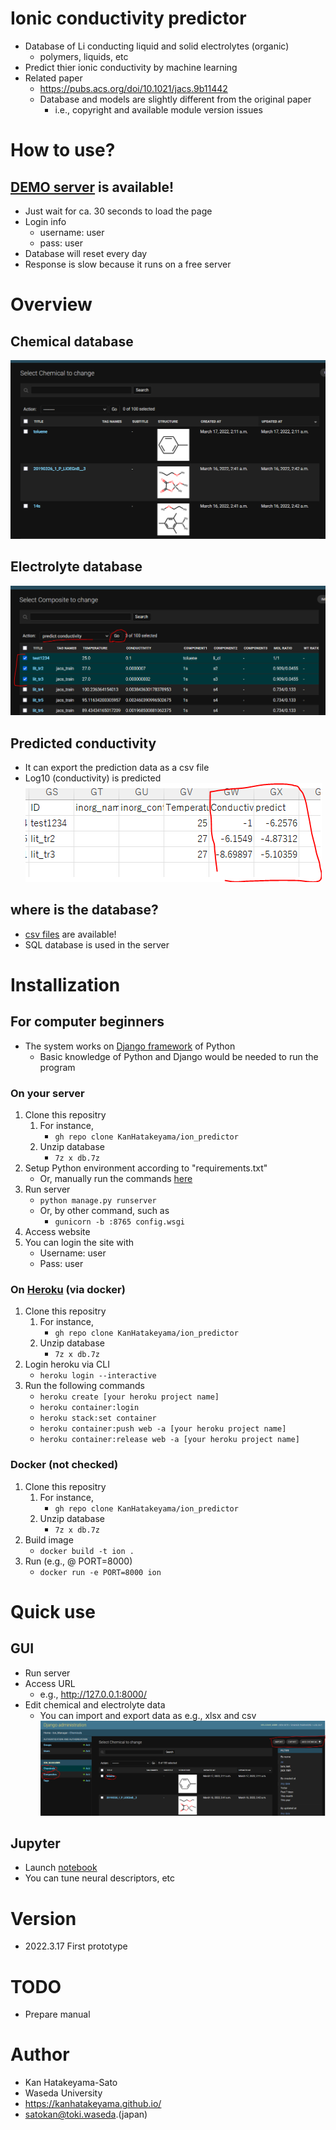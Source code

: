 # Ionic conductivity predictor 
- Database of Li conducting liquid and solid electrolytes (organic)
    - polymers, liquids, etc
- Predict thier ionic conductivity by machine learning
- Related paper
    - https://pubs.acs.org/doi/10.1021/jacs.9b11442
    - Database and models are slightly different from the original paper
        - i.e., copyright and available module version issues


# How to use?
## [DEMO server](https://ionpred.herokuapp.com/admin/) is available!
-  Just wait for ca. 30 seconds to load the page
- Login info
    - username: user
    - pass: user
- Database will reset every day
- Response is slow because it runs on a free server


# Overview
## Chemical database
![about](misc/chems.PNG)
## Electrolyte database
![about](misc/pred.PNG)
## Predicted conductivity
- It can export the prediction data as a csv file
- Log10 (conductivity) is predicted
![about](misc/csv.PNG)
## where is the database?
- [csv files](database) are available!
- SQL database is used in the server


# Installization
## For computer beginners
- The system works on [Django framework](https://docs.djangoproject.com) of Python
    - Basic knowledge of Python and Django would be needed to run the program

### On your server 
1. Clone this repositry
    1. For instance,
        - ```gh repo clone KanHatakeyama/ion_predictor```
    2. Unzip database
        - ```7z x db.7z```
2. Setup Python environment according to "requirements.txt"
    - Or, manually run the commands [here](misc/conda_command) 
3. Run server
    - ```python manage.py runserver```
    - Or, by other command, such as 
        - ```gunicorn -b :8765 config.wsgi```
4. Access website
5. You can login the site with
    - Username: user
    - Pass: user

### On [Heroku](https://heroku.com/) (via docker)
1. Clone this repositry
    1. For instance,
        - ```gh repo clone KanHatakeyama/ion_predictor```
    2. Unzip database
        - ```7z x db.7z```
2. Login heroku via CLI
    - ```heroku login --interactive ```
3. Run the following commands
    - ```heroku create [your heroku project name]```
    - ```heroku container:login```
    - ```heroku stack:set container```
    - ```heroku container:push web -a [your heroku project name]```
    - ```heroku container:release web -a [your heroku project name]```

### Docker (not checked)
1. Clone this repositry
    1. For instance,
        - ```gh repo clone KanHatakeyama/ion_predictor```
    2. Unzip database
        - ```7z x db.7z```
2. Build image
    - ```docker build -t ion .```
3. Run (e.g., @ PORT=8000)
    - ```docker run -e PORT=8000 ion```


# Quick use
## GUI
- Run server
- Access URL
    - e.g., http://127.0.0.1:8000/
- Edit chemical and electrolyte data
    - You can import and export data as e.g., xlsx and csv
![about](misc/chem_page.PNG)

## Jupyter
- Launch [notebook](prepare_model.ipynb)
- You can tune neural descriptors, etc

# Version
- 2022.3.17 First prototype

# TODO
- Prepare manual

# Author
- Kan Hatakeyama-Sato
- Waseda University
- https://kanhatakeyama.github.io/
- satokan@toki.waseda.(japan)